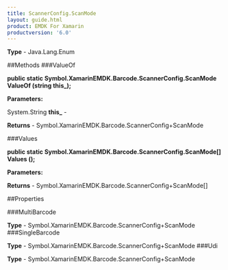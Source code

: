 ```yaml
---
title: ScannerConfig.ScanMode
layout: guide.html
product: EMDK For Xamarin 
productversion: '6.0' 
---
```


    

**Type** - Java.Lang.Enum

##Methods
###ValueOf

**public static Symbol.XamarinEMDK.Barcode.ScannerConfig.ScanMode ValueOf (string this_);**


        

**Parameters:**

System.String **this_**  - 
        

**Returns** - Symbol.XamarinEMDK.Barcode.ScannerConfig+ScanMode

###Values

**public static Symbol.XamarinEMDK.Barcode.ScannerConfig.ScanMode[] Values ();**


        

**Parameters:**

**Returns** - Symbol.XamarinEMDK.Barcode.ScannerConfig+ScanMode[]

##Properties

###MultiBarcode

        

**Type** - Symbol.XamarinEMDK.Barcode.ScannerConfig+ScanMode
###SingleBarcode

        

**Type** - Symbol.XamarinEMDK.Barcode.ScannerConfig+ScanMode
###Udi

        

**Type** - Symbol.XamarinEMDK.Barcode.ScannerConfig+ScanMode

